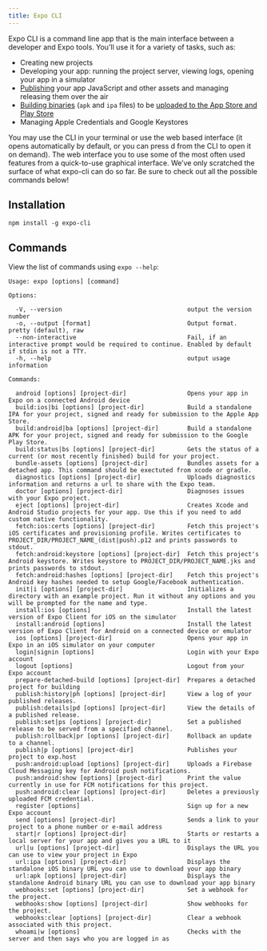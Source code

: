 ```yaml
---
title: Expo CLI
---
```


Expo CLI is a command line app that is the main interface between a developer and Expo tools. You'll use it for a variety of tasks, such as:

- Creating new projects
- Developing your app: running the project server, viewing logs, opening your app in a simulator 
- [Publishing](../publishing/) your app JavaScript and other assets and managing releasing them over the air
- [Building binaries](../../distribution/building-standalone-apps/) (`apk` and `ipa` files) to be [uploaded to the App Store and Play Store](../../distribution/uploading-apps/)
- Managing Apple Credentials and Google Keystores

You may use the CLI in your terminal or use the web based interface (it opens automatically by default, or you can press d from the CLI to open it on demand). The web interface you to use some of the most often used features from a quick-to-use graphical interface. We’ve only scratched the surface of what expo-cli can do so far. Be sure to check out all the possible commands below!

## Installation

```
npm install -g expo-cli
```

## Commands

View the list of commands using `expo --help`:

```
Usage: expo [options] [command]

Options:

  -V, --version                                   output the version number
  -o, --output [format]                           Output format. pretty (default), raw
  --non-interactive                               Fail, if an interactive prompt would be required to continue. Enabled by default if stdin is not a TTY.
  -h, --help                                      output usage information

Commands:

  android [options] [project-dir]                 Opens your app in Expo on a connected Android device
  build:ios|bi [options] [project-dir]            Build a standalone IPA for your project, signed and ready for submission to the Apple App Store.
  build:android|ba [options] [project-dir]        Build a standalone APK for your project, signed and ready for submission to the Google Play Store.
  build:status|bs [options] [project-dir]         Gets the status of a current (or most recently finished) build for your project.
  bundle-assets [options] [project-dir]           Bundles assets for a detached app. This command should be exectuted from xcode or gradle.
  diagnostics [options] [project-dir]             Uploads diagnostics information and returns a url to share with the Expo team.
  doctor [options] [project-dir]                  Diagnoses issues with your Expo project.
  eject [options] [project-dir]                   Creates Xcode and Android Studio projects for your app. Use this if you need to add custom native functionality.
  fetch:ios:certs [options] [project-dir]         Fetch this project's iOS certificates and provisioning profile. Writes certificates to PROJECT_DIR/PROJECT_NAME_(dist|push).p12 and prints passwords to stdout.
  fetch:android:keystore [options] [project-dir]  Fetch this project's Android keystore. Writes keystore to PROJECT_DIR/PROJECT_NAME.jks and prints passwords to stdout.
  fetch:android:hashes [options] [project-dir]    Fetch this project's Android key hashes needed to setup Google/Facebook authentication.
  init|i [options] [project-dir]                  Initializes a directory with an example project. Run it without any options and you will be prompted for the name and type.
  install:ios [options]                           Install the latest version of Expo Client for iOS on the simulator
  install:android [options]                       Install the latest version of Expo Client for Android on a connected device or emulator
  ios [options] [project-dir]                     Opens your app in Expo in an iOS simulator on your computer
  login|signin [options]                          Login with your Expo account
  logout [options]                                Logout from your Expo account
  prepare-detached-build [options] [project-dir]  Prepares a detached project for building
  publish:history|ph [options] [project-dir]      View a log of your published releases.
  publish:details|pd [options] [project-dir]      View the details of a published release.
  publish:set|ps [options] [project-dir]          Set a published release to be served from a specified channel.
  publish:rollback|pr [options] [project-dir]     Rollback an update to a channel.
  publish|p [options] [project-dir]               Publishes your project to exp.host
  push:android:upload [options] [project-dir]     Uploads a Firebase Cloud Messaging key for Android push notifications.
  push:android:show [options] [project-dir]       Print the value currently in use for FCM notifications for this project.
  push:android:clear [options] [project-dir]      Deletes a previously uploaded FCM credential.
  register [options]                              Sign up for a new Expo account
  send [options] [project-dir]                    Sends a link to your project to a phone number or e-mail address
  start|r [options] [project-dir]                 Starts or restarts a local server for your app and gives you a URL to it
  url|u [options] [project-dir]                   Displays the URL you can use to view your project in Expo
  url:ipa [options] [project-dir]                 Displays the standalone iOS binary URL you can use to download your app binary
  url:apk [options] [project-dir]                 Displays the standalone Android binary URL you can use to download your app binary
  webhooks:set [options] [project-dir]            Set a webhook for the project.
  webhooks:show [options] [project-dir]           Show webhooks for the project.
  webhooks:clear [options] [project-dir]          Clear a webhook associated with this project.
  whoami|w [options]                              Checks with the server and then says who you are logged in as
```
